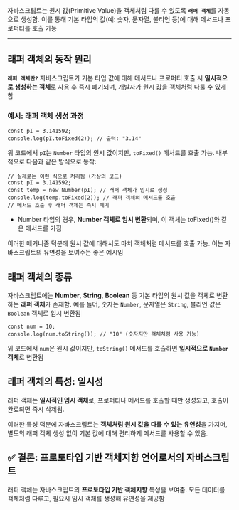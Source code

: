 <p>자바스크립트는 원시 값(Primitive Value)을 객체처럼 다룰 수 있도록 <strong><code>래퍼 객체</code></strong>를 자동으로 생성함. 이를 통해 기본 타입의 값(예: 숫자, 문자열, 불리언 등)에 대해 메서드나 프로퍼티를 호출 가능</p>
<hr />
<h2 id="래퍼-객체의-동작-원리">래퍼 객체의 동작 원리</h2>
<p><strong><code>래퍼 객체란?</code></strong> 자바스크립트가 기본 타입 값에 대해 메서드나 프로퍼티 호출 시 <strong>일시적으로 생성하는 객체</strong>로 사용 후 즉시 폐기되며, 개발자가 원시 값을 객체처럼 다룰 수 있게 함</p>
<h3 id="예시-래퍼-객체-생성-과정">예시: 래퍼 객체 생성 과정</h3>
<pre><code class="language-jsx">const pI = 3.141592;
console.log(pI.toFixed(2)); // 출력: &quot;3.14&quot;</code></pre>
<p>위 코드에서 <code>pI</code>는 <code>Number</code> 타입의 원시 값이지만, <code>toFixed()</code> 메서드를 호출 가능. 내부적으로 다음과 같은 방식으로 동작:</p>
<pre><code class="language-jsx">// 실제로는 이런 식으로 처리됨 (가상의 코드)
const pI = 3.141592;
const temp = new Number(pI); // 래퍼 객체가 임시로 생성
console.log(temp.toFixed(2)); // 래퍼 객체의 메서드를 호출
// 메서드 호출 후 래퍼 객체는 즉시 폐기</code></pre>
<ul>
<li>Number 타입의 경우, <strong>Number 객체로 임시 변환</strong>되며, 이 객체는 toFixed()와 같은 메서드를 가짐</li>
</ul>
<p>이러한 메커니즘 덕분에 원시 값에 대해서도 마치 객체처럼 메서드를 호출 가능. 이는 자바스크립트의 유연성을 보여주는 좋은 예시임</p>
<h2 id="래퍼-객체의-종류">래퍼 객체의 종류</h2>
<p>자바스크립트에는 <strong>Number</strong>, <strong>String</strong>, <strong>Boolean</strong> 등 기본 타입의 원시 값을 객체로 변환하는 <strong>래퍼 객체</strong>가 존재함. 예를 들어, 숫자는 <code>Number</code>, 문자열은 <code>String</code>, 불리언 값은 <code>Boolean</code> 객체로 임시 변환됨</p>
<pre><code class="language-jsx">const num = 10;
console.log(num.toString()); // &quot;10&quot; (숫자지만 객체처럼 사용 가능)</code></pre>
<p>위 코드에서 <code>num</code>은 원시 값이지만, <code>toString()</code> 메서드를 호출하면 <strong>일시적으로 <code>Number</code> 객체</strong>로 변환됨</p>
<h2 id="래퍼-객체의-특성-일시성">래퍼 객체의 특성: 일시성</h2>
<p>래퍼 객체는 <strong>일시적인 임시 객체</strong>로, 프로퍼티나 메서드를 호출할 때만 생성되고, 호출이 완료되면 즉시 삭제됨. </p>
<p>이러한 특성 덕분에 자바스크립트는 <strong>객체처럼 원시 값을 다룰 수 있는 유연성</strong>을 가지며, 별도의 래퍼 객체 생성 없이 기본 값에 대해 편리하게 메서드를 사용할 수 있음.</p>
<h2 id="✅-결론-프로토타입-기반-객체지향-언어로서의-자바스크립트">✅ 결론: 프로토타입 기반 객체지향 언어로서의 자바스크립트</h2>
<p>래퍼 객체는 자바스크립트의 <strong>프로토타입 기반 객체지향</strong> 특성을 보여줌. 모든 데이터를 객체처럼 다루고, 필요시 임시 객체를 생성해 유연성을 제공함</p>